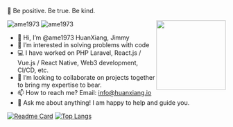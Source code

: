 🌠 Be positive. Be true. Be kind.


<img align='right' src='https://user-images.githubusercontent.com/5713670/87202985-820dcb80-c2b6-11ea-9f56-7ec461c497c3.gif' width='160'>

![ame1973](https://komarev.com/ghpvc/?username=ame1973) ![ame1973](https://visitor-badge.glitch.me/badge?page_id=ame1973.profile)

- 👋 Hi, I’m @ame1973 HuanXiang, Jimmy
- 👀 I’m interested in solving problems with code
- 💻 I have worked on PHP Laravel, React.js / Vue.js / React Native, Web3 development, CI/CD, etc.
- 💞️ I’m looking to collaborate on projects together to bring my expertise to bear.
- 📫 How to reach me? Email: info@huanxiang.io
- 💬 Ask me about anything! I am happy to help and guide you.

[![Readme Card](https://github-readme-stats.vercel.app/api?username=ame1973&show_icons=true&theme=github_dark&count_private=true&hide=contribs&line_height=24)](https://github.com/anuraghazra/github-readme-stats) [![Top Langs](https://github-readme-stats.vercel.app/api/top-langs/?username=ame1973&layout=compact&exclude_repo=ame1973.github.io&theme=github_dark&text_color=daf7dc&bg_color=151515&card_width=250)](https://github.com/anuraghazra/github-readme-stats)

<!---
ame1973/ame1973 is a ✨ special ✨ repository because its `README.md` (this file) appears on your GitHub profile.
You can click the Preview link to take a look at your changes.
--->
